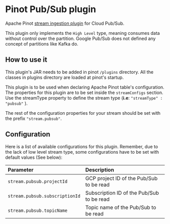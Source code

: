 # Pinot Pub/Sub plugin

Apache Pinot [stream ingestion plugin](https://docs.pinot.apache.org/developers/plugin-architecture/write-custom-plugins/write-your-stream) for Cloud Pub/Sub.

This plugin only implements the `High Level` type, meaning consumes data without control over the partition. Google Pub/Sub does not defined any concept of partitions like Kafka do.

## How to use it

This plugin's JAR needs to be added in pinot `/plugins` directory.
All the classes in plugins directory are loaded at pinot's startup.

This plugin is to be used when declaring Apache Pinot table's configuration.
The properties for this plugin are to be set inside the `streamConfigs` section.
Use the streamType property to define the stream type (**i.e**: `"streamType" : "pubsub"` ).

The rest of the configuration properties for your stream should be set with the prefix `"stream.pubsub"`.

## Configuration

Here is a list of available configurations for this plugin.
Remember, due to the lack of low level stream type, some configurations have to be set with default values (See below):

| Parameter                                   | Description                                    |
|:--------------------------------------------|:-----------------------------------------------|
| `stream.pubsub.projectId`                   | GCP project ID of the Pub/Sub to be read       |
| `stream.pubsub.subscriptionId`              | Subscription ID of the Pub/Sub to be read      |
| `stream.pubsub.topicName`                   | Topic name of the Pub/Sub to be read           |
